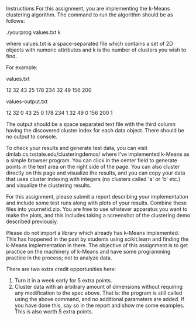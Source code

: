 Instructions
For this assignment, you are implementing the k-Means clustering algorithm. The command to run the algorithm should be as follows:

./yourprog values.txt k

where values.txt is a space-separated file which contains a set of 2D objects with numeric attributes and k is the number of clusters you wish to find.

For example:


values.txt


12 32
43 25
178 234
32 49
156 200
 

values-output.txt

12 32 0
43 25 0
178 234 1
32 49 0
156 200 1

The output should be a space separated text file with the third column having the discovered cluster index for each data object. There should be no output to console.

To check your results and generate test data, you can visit dmlab.cs.txstate.edu/clusteringdemos/ where I've implemented k-Means as a simple browser program. You can click in the center field to generate points in the text area on the right side of the page. You can also cluster directly on this page and visualize the results, and you can copy your data that uses cluster indexing with integers (no clusters called 'a' or 'b' etc.) and visualize the clustering results.

For this assignment, please submit a report describing your implementation and include some test runs along with plots of your results. Combine these files into yournetid.zip. You are free to use whatever apparatus you want to make the plots, and this includes taking a screenshot of the clustering demo described previously.

Please do not import a library which already has k-Means implemented. This has happened in the past by students using scikit.learn and finding the k-Means implementation in there. The objective of this assignment is to get practice on the machinery of k-Means and have some programming practice in the process; not to analyze data.

There are two extra credit opportunities here:
1. Turn it in a week early for 5 extra points.
2. Cluster data with an arbitrary amount of dimensions without requiring any modification to the spec above. That is: the program is still called using the above command, and no additional parameters are added. If you have done this, say so in the report and show me some examples. This is also worth 5 extra points.